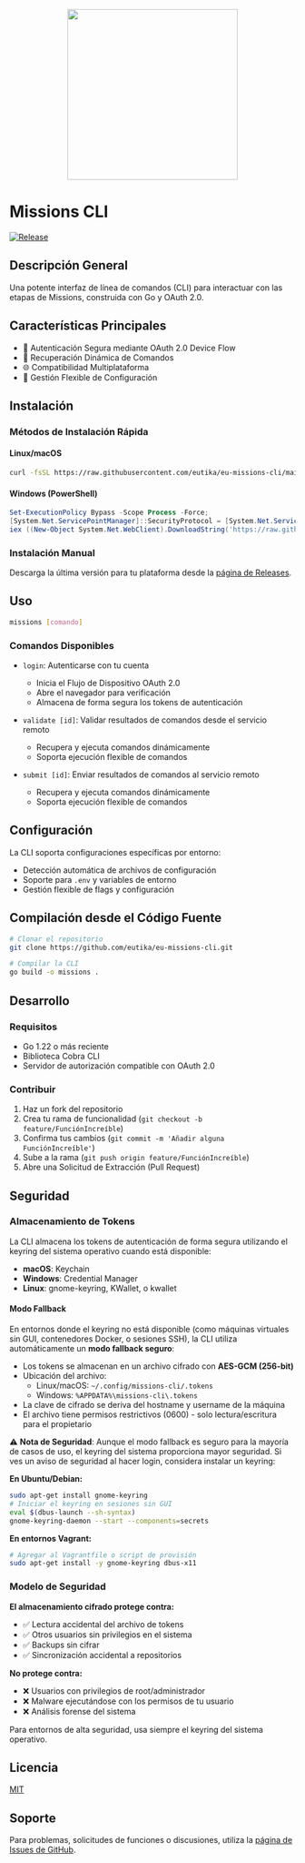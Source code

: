 <p align="center">
   <img width="auto" height="300" src="https://github.com/user-attachments/assets/26ff6ec2-1dc4-452b-9442-d66f20138073">
</p>

# Missions CLI

[![Release](https://img.shields.io/github/release/eutika/eu-missions-cli.svg)](https://github.com/eutika/eu-missions-cli/releases)

## Descripción General

Una potente interfaz de línea de comandos (CLI) para interactuar con las etapas de Missions, construida con Go y OAuth 2.0.

## Características Principales

- 🔐 Autenticación Segura mediante OAuth 2.0 Device Flow
- 🚀 Recuperación Dinámica de Comandos
- 🌐 Compatibilidad Multiplataforma
- 🔧 Gestión Flexible de Configuración

## Instalación

### Métodos de Instalación Rápida

#### Linux/macOS

```bash
curl -fsSL https://raw.githubusercontent.com/eutika/eu-missions-cli/main/scripts/install.sh | bash
```

#### Windows (PowerShell)

```powershell
Set-ExecutionPolicy Bypass -Scope Process -Force;
[System.Net.ServicePointManager]::SecurityProtocol = [System.Net.ServicePointManager]::SecurityProtocol -bor 3072;
iex ((New-Object System.Net.WebClient).DownloadString('https://raw.githubusercontent.com/eutika/eu-missions-cli/main/scripts/install.ps1'))
```

### Instalación Manual

Descarga la última versión para tu plataforma desde la [página de Releases](https://github.com/eutika/eu-missions-cli/releases).

## Uso

```bash
missions [comando]
```

### Comandos Disponibles

- `login`: Autenticarse con tu cuenta

  - Inicia el Flujo de Dispositivo OAuth 2.0
  - Abre el navegador para verificación
  - Almacena de forma segura los tokens de autenticación

- `validate [id]`: Validar resultados de comandos desde el servicio remoto

  - Recupera y ejecuta comandos dinámicamente
  - Soporta ejecución flexible de comandos

- `submit [id]`: Enviar resultados de comandos al servicio remoto
  - Recupera y ejecuta comandos dinámicamente
  - Soporta ejecución flexible de comandos

## Configuración

La CLI soporta configuraciones específicas por entorno:

- Detección automática de archivos de configuración
- Soporte para `.env` y variables de entorno
- Gestión flexible de flags y configuración

## Compilación desde el Código Fuente

```bash
# Clonar el repositorio
git clone https://github.com/eutika/eu-missions-cli.git

# Compilar la CLI
go build -o missions .
```

## Desarrollo

### Requisitos

- Go 1.22 o más reciente
- Biblioteca Cobra CLI
- Servidor de autorización compatible con OAuth 2.0

### Contribuir

1. Haz un fork del repositorio
2. Crea tu rama de funcionalidad (`git checkout -b feature/FunciónIncreíble`)
3. Confirma tus cambios (`git commit -m 'Añadir alguna FunciónIncreíble'`)
4. Sube a la rama (`git push origin feature/FunciónIncreíble`)
5. Abre una Solicitud de Extracción (Pull Request)

## Seguridad

### Almacenamiento de Tokens

La CLI almacena los tokens de autenticación de forma segura utilizando el keyring del sistema operativo cuando está disponible:

- **macOS**: Keychain
- **Windows**: Credential Manager
- **Linux**: gnome-keyring, KWallet, o kwallet

#### Modo Fallback

En entornos donde el keyring no está disponible (como máquinas virtuales sin GUI, contenedores Docker, o sesiones SSH), la CLI utiliza automáticamente un **modo fallback seguro**:

- Los tokens se almacenan en un archivo cifrado con **AES-GCM (256-bit)**
- Ubicación del archivo:
  - Linux/macOS: `~/.config/missions-cli/.tokens`
  - Windows: `%APPDATA%\missions-cli\.tokens`
- La clave de cifrado se deriva del hostname y username de la máquina
- El archivo tiene permisos restrictivos (0600) - solo lectura/escritura para el propietario

⚠️ **Nota de Seguridad**: Aunque el modo fallback es seguro para la mayoría de casos de uso, el keyring del sistema proporciona mayor seguridad. Si ves un aviso de seguridad al hacer login, considera instalar un keyring:

**En Ubuntu/Debian:**

```bash
sudo apt-get install gnome-keyring
# Iniciar el keyring en sesiones sin GUI
eval $(dbus-launch --sh-syntax)
gnome-keyring-daemon --start --components=secrets
```

**En entornos Vagrant:**

```bash
# Agregar al Vagrantfile o script de provisión
sudo apt-get install -y gnome-keyring dbus-x11
```

### Modelo de Seguridad

**El almacenamiento cifrado protege contra:**

- ✅ Lectura accidental del archivo de tokens
- ✅ Otros usuarios sin privilegios en el sistema
- ✅ Backups sin cifrar
- ✅ Sincronización accidental a repositorios

**No protege contra:**

- ❌ Usuarios con privilegios de root/administrador
- ❌ Malware ejecutándose con los permisos de tu usuario
- ❌ Análisis forense del sistema

Para entornos de alta seguridad, usa siempre el keyring del sistema operativo.

## Licencia

[MIT](LICENSE)

## Soporte

Para problemas, solicitudes de funciones o discusiones, utiliza la [página de Issues de GitHub](https://github.com/eutika/eu-missions-cli/issues).
